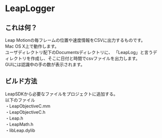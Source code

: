 # LeapLogger
## これは何？
Leap Motionの毎フレームの位置や速度情報をCSVに出力するものです。  
Mac OS X上で動作します。  
ユーザディレクトリ配下のDocumentsディレクトリに、
「LeapLog」と言うディレクトリを作成し、そこに日付と時間でcsvファイルを出力します。  
GUIには認識中の手の数が表示されます。

## ビルド方法
LeapSDKから必要なファイルをプロジェクトに追加する。  
以下のファイル  
・LeapObjectiveC.mm  
・LeapObjectiveC.h  
・Leap.h  
・LeapMath.h  
・libLeap.dylib  

